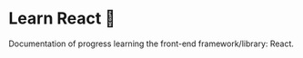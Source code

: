 # Learn React :diamond_shape_with_a_dot_inside:

Documentation of progress learning the front-end framework/library: React.
